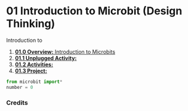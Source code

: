 # 01 Introduction to Microbit (Design Thinking)
Introduction to 

1. [**01.0 Overview:** Introduction to Microbits](/01intro/01.0overview/)
2. [**01.1 Unplugged Activity:**](/01intro/01.1unplugged/)
3. [**01.2 Activities:**](/01intro/01.2activities/)
4. [**01.3 Project:**](/01intro/01.3project/)

``` python
from microbit import*
number = 0
```
### Credits
